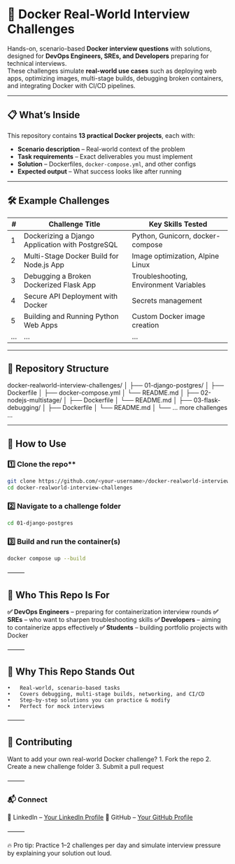 # 🚀 Docker Real-World Interview Challenges  

Hands-on, scenario-based **Docker interview questions** with solutions, designed for **DevOps Engineers, SREs, and Developers** preparing for technical interviews.  
These challenges simulate **real-world use cases** such as deploying web apps, optimizing images, multi-stage builds, debugging broken containers, and integrating Docker with CI/CD pipelines.  

---

## 📋 What’s Inside  

This repository contains **13 practical Docker projects**, each with:  
- **Scenario description** – Real-world context of the problem  
- **Task requirements** – Exact deliverables you must implement  
- **Solution** – Dockerfiles, `docker-compose.yml`, and other configs  
- **Expected output** – What success looks like after running  

---

## 🛠 Example Challenges  

| # | Challenge Title | Key Skills Tested |
|---|----------------|-------------------|
| 1 | Dockerizing a Django Application with PostgreSQL | Python, Gunicorn, docker-compose |
| 2 | Multi-Stage Docker Build for Node.js App | Image optimization, Alpine Linux |
| 3 | Debugging a Broken Dockerized Flask App | Troubleshooting, Environment Variables |
| 4 | Secure API Deployment with Docker | Secrets management |
| 5 | Building and Running Python Web Apps | Custom Docker image creation |
| … | … | … |

---

## 📂 Repository Structure  

docker-realworld-interview-challenges/
│
├── 01-django-postgres/
│   ├── Dockerfile
│   ├── docker-compose.yml
│   └── README.md
│
├── 02-nodejs-multistage/
│   ├── Dockerfile
│   └── README.md
│
├── 03-flask-debugging/
│   ├── Dockerfile
│   └── README.md
│
└── ... more challenges ...



---

## 🚦 How to Use  

### 1️⃣ Clone the repo**  
```bash
git clone https://github.com/<your-username>/docker-realworld-interview-challenges.git
cd docker-realworld-interview-challenges
```

### 2️⃣ Navigate to a challenge folder

```bash
cd 01-django-postgres
```

### 3️⃣ Build and run the container(s)

```bash
docker compose up --build
```


⸻

##  🎯 Who This Repo Is For

**✅ DevOps Engineers** – preparing for containerization interview rounds
**✅ SREs** – who want to sharpen troubleshooting skills
**✅ Developers** – aiming to containerize apps effectively
**✅ Students** – building portfolio projects with Docker

⸻

## 📌 Why This Repo Stands Out
	•	Real-world, scenario-based tasks
	•	Covers debugging, multi-stage builds, networking, and CI/CD
	•	Step-by-step solutions you can practice & modify
	•	Perfect for mock interviews

⸻

## 🤝 Contributing

Want to add your own real-world Docker challenge?
	1.	Fork the repo
	2.	Create a new challenge folder
	3.	Submit a pull request

⸻

### 📬 Connect

💼 LinkedIn – [Your LinkedIn Profile](https://www.linkedin.com/in/oreoluwa-osinowo-98715627b)
🐙 GitHub – [Your GitHub Profile](https://github.com/Ore-stack)

⸻

🔥 Pro tip: Practice 1–2 challenges per day and simulate interview pressure by explaining your solution out loud.

